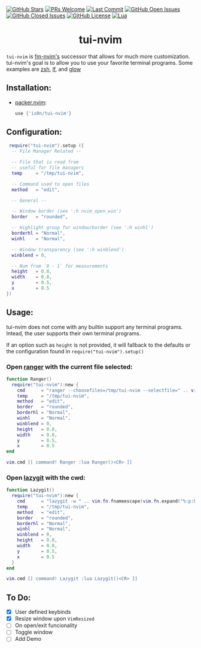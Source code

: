 [![GitHub Stars](https://img.shields.io/github/stars/is0n/tui-nvim.svg?style=social&label=Star&maxAge=2592000)](https://github.com/is0n/tui-nvim/stargazers/)
[![PRs Welcome](https://img.shields.io/badge/PRs-welcome-brightgreen.svg)](http://makeapullrequest.com)
[![Last Commit](https://img.shields.io/github/last-commit/is0n/tui-nvim)](https://github.com/is0n/tui-nvim/pulse)
[![GitHub Open Issues](https://img.shields.io/github/issues/is0n/tui-nvim.svg)](https://github.com/is0n/tui-nvim/issues/)
[![GitHub Closed Issues](https://img.shields.io/github/issues-closed/is0n/tui-nvim.svg)](https://github.com/is0n/tui-nvim/issues?q=is%3Aissue+is%3Aclosed)
[![GitHub License](https://img.shields.io/github/license/is0n/tui-nvim?logo=GNU)](https://github.com/is0n/tui-nvim/blob/master/LICENSE)
[![Lua](https://img.shields.io/badge/Lua-2C2D72?logo=lua&logoColor=white)](https://github.com/is0n/fm-nvim/search?l=lua)

<h1 align='center'>tui-nvim</h1>

`tui-nvim` is [fm-nvim's](https://github.com/is0n/fm-nvim) successor that allows for much more customization.
tui-nvim's goal is to allow you to use your favorite terminal programs. Some examples are [zsh](https://www.zsh.org/), [lf](https://github.com/gokcehan/lf/), and [glow](https://github.com/charmbracelet/glow)

## Installation:

- [packer.nvim](https://github.com/wbthomason/packer.nvim):
  ```lua
  use {'is0n/tui-nvim'}
  ```

## Configuration:
```lua
 require("tui-nvim").setup ({
  -- File Manager Related --

  -- File that is read from
  -- useful for file managers
  temp     = "/tmp/tui-nvim",

  -- Command used to open files
  method   = "edit",

  -- General --

  -- Window border (see ':h nvim_open_win')
  border   = "rounded",

  -- Highlight group for window/border (see ':h winhl')
  borderhl = "Normal",
  winhl    = "Normal",

  -- Window transparency (see ':h winblend')
  winblend = 0,

  -- Num from `0 - 1` for measurements
  height   = 0.8,
  width    = 0.8,
  y        = 0.5,
  x        = 0.5
})
```

## Usage:
tui-nvim does not come with any builtin support any terminal programs.
Intead, the user supports their own terminal programs.

If an option such as `height` is not provided, it will fallback to the defaults or the configuration found in `require("tui-nvim").setup()`

### Open [ranger](https://github.com/ranger/ranger) with the current file selected:
```lua
function Ranger()
  require("tui-nvim"):new {
    cmd      = "ranger --choosefiles=/tmp/tui-nvim --selectfile=" .. vim.fn.fnameescape(vim.fn.expand("%:p"))
    temp     = "/tmp/tui-nvim",
    method   = "edit",
    border   = "rounded",
    borderhl = "Normal",
    winhl    = "Normal",
    winblend = 0,
    height   = 0.8,
    width    = 0.8,
    y        = 0.5,
    x        = 0.5
end

vim.cmd [[ command! Ranger :lua Ranger()<CR> ]]
```

### Open [lazygit](https://github.com/jesseduffield/lazygit) with the cwd:
```lua
function Lazygit()
  require("tui-nvim"):new {
    cmd      = "lazygit -w " .. vim.fn.fnameescape(vim.fn.expand("%:p:h"))
    temp     = "/tmp/tui-nvim",
    method   = "edit",
    border   = "rounded",
    borderhl = "Normal",
    winhl    = "Normal",
    winblend = 0,
    height   = 0.8,
    width    = 0.8,
    y        = 0.5,
    x        = 0.5
  }
end

vim.cmd [[ command! Lazygit :lua Lazygit()<CR> ]]
```

## To Do:
- [x] User defined keybinds
- [x] Resize window upon `VimResized`
- [ ] On open/exit funcionality
- [ ] Toggle window
- [ ] Add Demo
